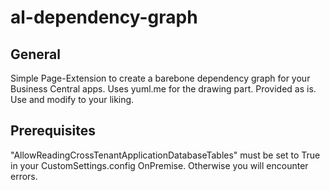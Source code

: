 # al-dependency-graph

## General

Simple Page-Extension to create a barebone dependency graph for your Business Central apps. 
Uses yuml.me for the drawing part. 
Provided as is. Use and modify to your liking. 

## Prerequisites
"AllowReadingCrossTenantApplicationDatabaseTables" must be set to True in your CustomSettings.config OnPremise.
Otherwise you will encounter errors.